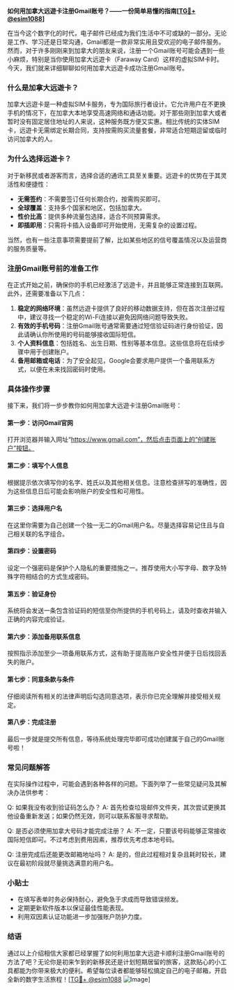 **如何用加拿大远遊卡注册Gmail账号？——一份简单易懂的指南[[TG💪+ @esim1088](https://t.me/s/esim1088)]**

在当今这个数字化的时代，电子邮件已经成为我们生活中不可或缺的一部分。无论是工作、学习还是日常沟通，Gmail都是一款非常实用且受欢迎的电子邮件服务。然而，对于许多刚刚来到加拿大的朋友来说，注册一个Gmail账号可能会遇到一些小麻烦，特别是当你使用加拿大远遊卡（Faraway Card）这样的虚拟SIM卡时。今天，我们就来详细聊聊如何用加拿大远遊卡成功注册Gmail账号。

### 什么是加拿大远遊卡？

加拿大远遊卡是一种虚拟SIM卡服务，专为国际旅行者设计。它允许用户在不更换手机的情况下，在加拿大本地享受高速网络和通话功能。对于那些刚到加拿大或者暂时没有固定居住地址的人来说，这种服务既方便又实惠。相比传统的实体SIM卡，远遊卡无需绑定长期合同，支持按需购买流量套餐，非常适合短期逗留或临时访问加拿大的人。

### 为什么选择远遊卡？

对于新移民或者游客而言，选择合适的通讯工具至关重要。远遊卡的优势在于其灵活性和便捷性：
- **无需签约**：不需要签订任何长期合约，按需购买即可。
- **全球覆盖**：支持多个国家和地区，包括加拿大。
- **性价比高**：提供多种流量包选择，适合不同预算需求。
- **即插即用**：只需将卡插入设备即可开始使用，无需复杂的设置过程。

当然，也有一些注意事项需要提前了解，比如某些地区的信号覆盖情况以及运营商的服务质量等。

### 注册Gmail账号前的准备工作

在正式开始之前，确保你的手机已经激活了远遊卡，并且能够正常连接到互联网。此外，还需要准备以下几点：

1. **稳定的网络环境**：虽然远遊卡提供了良好的移动数据支持，但在首次注册过程中，建议寻找一个稳定的Wi-Fi连接以避免因网络问题导致失败。
2. **有效的手机号码**：注册Gmail账号通常需要通过短信验证码进行身份验证，因此请确认你所使用的号码能够接收国际短信。
3. **个人资料信息**：包括姓名、出生日期、性别等基本信息。这些信息将在后续步骤中用于创建账户。
4. **备用邮箱或电话**：为了安全起见，Google会要求用户提供一个备用联系方式，以便在未来找回密码时使用。

### 具体操作步骤

接下来，我们将一步步教你如何用加拿大远遊卡注册Gmail账号：

#### 第一步：访问Gmail官网
打开浏览器并输入网址“https://www.gmail.com”，然后点击页面上的“创建账户”按钮。

#### 第二步：填写个人信息
根据提示依次填写你的名字、姓氏以及其他相关信息。注意检查拼写的准确性，因为这些信息日后可能会影响账户的安全性和可用性。

#### 第三步：选择用户名
在这里你需要为自己创建一个独一无二的Gmail用户名。尽量选择容易记住且与自己相关联的名字组合。

#### 第四步：设置密码
设定一个强密码是保护个人隐私的重要措施之一。推荐使用大小写字母、数字及特殊字符相结合的方式生成密码。

#### 第五步：验证身份
系统将会发送一条包含验证码的短信至你所提供的手机号码上，请及时查收并输入正确的内容完成验证。

#### 第六步：添加备用联系信息
按照指示添加至少一项备用联系方式，这有助于提高账户安全性并便于日后找回丢失的账户。

#### 第七步：同意条款与条件
仔细阅读所有相关的法律声明后勾选同意选项，表示你已完全理解并接受相关规定。

#### 第八步：完成注册
最后一步就是提交所有信息，等待系统处理完毕即可成功创建属于自己的Gmail账号啦！

### 常见问题解答

在实际操作过程中，可能会遇到各种各样的问题。下面列举了一些常见疑问及其解决办法供参考：

Q: 如果我没有收到验证码怎么办？
A: 首先检查垃圾邮件文件夹，其次尝试更换其他设备重新发送；如果仍然无效，则可以联系客服寻求帮助。

Q: 是否必须使用加拿大号码才能完成注册？
A: 不一定，只要该号码能够正常接收国际短信即可。不过考虑到费用因素，推荐优先考虑本地号码。

Q: 注册完成后还能更改邮箱地址吗？
A: 是的，但此过程相对复杂且耗时较长，建议在最初阶段就尽量挑选满意的用户名。

### 小贴士

- 在填写表单时务必保持耐心，避免急于求成而导致错误频发。
- 定期更新软件版本以保证最佳性能表现。
- 利用双因素认证功能进一步加强账户防护力度。

### 结语

通过以上介绍相信大家都已经掌握了如何利用加拿大远遊卡顺利注册Gmail账号的方法了吧？无论你是初来乍到的新移民还是计划短期居留的旅客，这款贴心的小工具都能为你带来极大的便利。希望每位读者都能够轻松搞定自己的电子邮箱，开启全新的数字生活旅程！[[TG💪+ @esim1088](https://t.me/s/esim1088) ![Image](https://i.postimg.cc/4NQfJmqS/Snipaste-2025-05-13-00-14-12.png)]